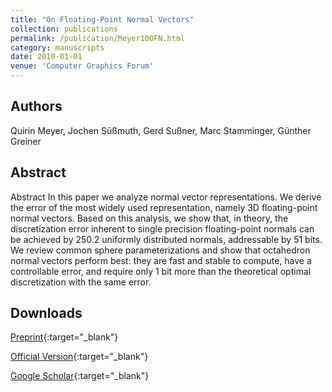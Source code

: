 ```yaml
---
title: "On Floating-Point Normal Vectors"
collection: publications
permalink: /publication/Meyer10OFN.html
category: manuscripts
date: 2010-01-01
venue: 'Computer Graphics Forum'
---
```

## Authors
Quirin Meyer, Jochen Süßmuth, Gerd Sußner, Marc Stamminger, Günther Greiner
## Abstract
Abstract In this paper we analyze normal vector representations. We derive the error of the most widely used representation, namely 3D floating-point normal vectors. Based on this analysis, we show that, in theory, the discretization error inherent to single precision floating-point normals can be achieved by 250.2 uniformly distributed normals, addressable by 51 bits. We review common sphere parameterizations and show that octahedron normal vectors perform best: they are fast and stable to compute, have a controllable error, and require only 1 bit more than the theoretical optimal discretization with the same error.
## Downloads

[Preprint](../files/Meyer10OFN.pdf){:target="_blank"}

[Official Version](https://onlinelibrary.wiley.com/doi/abs/10.1111/j.1467-8659.2010.01737.x){:target="_blank"}

[Google Scholar](https://scholar.google.com/scholar?q=On+Floating+Point+Normal+Vectors){:target="_blank"}